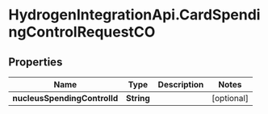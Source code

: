 # HydrogenIntegrationApi.CardSpendingControlRequestCO

## Properties
Name | Type | Description | Notes
------------ | ------------- | ------------- | -------------
**nucleusSpendingControlId** | **String** |  | [optional] 


